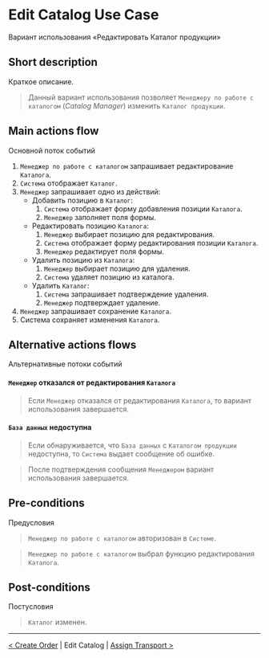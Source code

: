 # Edit Catalog Use Case
Вариант использования «Редактировать Каталог продукции»

## Short description 
Краткое описание.
> Данный вариант использования позволяет `Менеджеру по работе с каталогом` (*Catalog Manager*) изменить `Каталог продукции`.

## Main actions flow
Основной поток событий
1. `Менеджер по работе с каталогом` запрашивает редактирование `Каталога`.
2. `Система` отображает `Каталог`.
3. `Менеджер` запрашивает одно из действий:
    * Добавить позицию в `Каталог`:
      1. `Система` отображает форму добавления позиции `Каталога`.
      2. `Менеджер` заполняет поля формы.
    * Редактировать позицию `Каталога`:
      1. `Менеджер` выбирает позицию для редактирования.
      2. `Система` отображает форму редактирования позиции `Каталога`.
      3. `Менеджер` редактирует поля формы.
    * Удалить позицию из `Каталога`:
      1. `Менеджер` выбирает позицию для удаления.
      2. `Система` удаляет позицию из каталога.
    * Удалить `Каталог`:
      1. `Система` запрашивает подтверждение удаления.
      2. `Менеджер` подтверждает удаление.
4. `Менеджер` запрашивает сохранение `Каталога`.
5. Система сохраняет изменения `Каталога`.

## Alternative actions flows
Альтернативные потоки событий

#### `Менеджер` отказался от редактирования `Каталога`
> Если `Менеджер` отказался от редактирования `Каталога`, то вариант использования завершается.
 
#### `База данных` недоступна
> Если обнаруживается, что `База данных` с `Каталогом продукции` недоступна, то `Система` выдает сообщение об ошибке. 

> После подтверждения сообщения `Менеджером` вариант использования завершается.
 
## Pre-conditions
Предусловия
> `Менеджер по работе с каталогом` авторизован в `Системе`.

> `Менеджер по работе с каталогом` выбрал функцию редактирования `Каталога`.

## Post-conditions
Постусловия
> `Каталог` изменен.

***

[< Create Order](https://github.com/Drapegnik/bsu/blob/master/technology/lab2/docs/create-order.md) | Edit Catalog | [Assign Transport >](https://github.com/Drapegnik/bsu/blob/master/technology/lab2/docs/assign-transport-for-return.md)